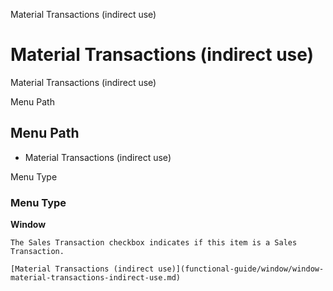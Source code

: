 
Material Transactions (indirect use)
# Material Transactions (indirect use)


Material Transactions (indirect use)

Menu Path
## Menu Path



- Material Transactions (indirect use)

Menu Type
### Menu Type

**Window**

```
The Sales Transaction checkbox indicates if this item is a Sales Transaction.
```

```
[Material Transactions (indirect use)](functional-guide/window/window-material-transactions-indirect-use.md)
```